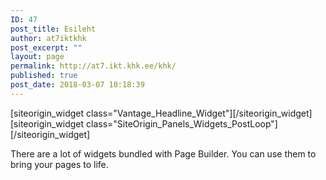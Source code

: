 ```yaml
---
ID: 47
post_title: Esileht
author: at7iktkhk
post_excerpt: ""
layout: page
permalink: http://at7.ikt.khk.ee/khk/
published: true
post_date: 2018-03-07 10:18:39
---
```

<div id="pl-47"  class="panel-layout" ><div id="pg-47-0"  class="panel-grid panel-has-style"  data-style="{&quot;class&quot;:&quot;wide-grey&quot;}" ><div class="wide-grey panel-row-style panel-row-style-for-47-0" ><div id="pgc-47-0-0"  class="panel-grid-cell"  data-weight="1" ><div id="panel-47-0-0-0" class="so-panel widget widget_headline-widget panel-first-child panel-last-child" data-index="0" >[siteorigin_widget class="Vantage_Headline_Widget"]<input type="hidden" value="{&quot;instance&quot;:{&quot;headline&quot;:&quot;This Is A Headline Widget&quot;,&quot;sub_headline&quot;:&quot;You can customize it and put it where ever you want&quot;},&quot;args&quot;:{&quot;before_widget&quot;:&quot;&lt;div id=\&quot;panel-47-0-0-0\&quot; class=\&quot;so-panel widget widget_headline-widget panel-first-child panel-last-child\&quot; data-index=\&quot;0\&quot; &gt;&quot;,&quot;after_widget&quot;:&quot;&lt;\/div&gt;&quot;,&quot;before_title&quot;:&quot;&lt;h3 class=\&quot;widget-title\&quot;&gt;&quot;,&quot;after_title&quot;:&quot;&lt;\/h3&gt;&quot;,&quot;widget_id&quot;:&quot;widget-0-0-0&quot;}}" />[/siteorigin_widget]</div></div></div></div><div id="pg-47-1"  class="panel-grid panel-no-style" ><div id="pgc-47-1-0"  class="panel-grid-cell"  data-weight="0.66584615384615" ><div id="panel-47-1-0-0" class="so-panel widget widget_siteorigin-panels-postloop panel-first-child panel-last-child" data-index="1" >[siteorigin_widget class="SiteOrigin_Panels_Widgets_PostLoop"]<input type="hidden" value="{&quot;instance&quot;:{&quot;title&quot;:&quot;Latest Posts&quot;,&quot;template&quot;:&quot;loops\/loop-carousel.php&quot;,&quot;post_type&quot;:&quot;post&quot;,&quot;posts_per_page&quot;:&quot;4&quot;,&quot;orderby&quot;:&quot;date&quot;,&quot;order&quot;:&quot;DESC&quot;,&quot;sticky&quot;:&quot;&quot;,&quot;additional&quot;:&quot;&quot;},&quot;args&quot;:{&quot;before_widget&quot;:&quot;&lt;div id=\&quot;panel-47-1-0-0\&quot; class=\&quot;so-panel widget widget_siteorigin-panels-postloop panel-first-child panel-last-child\&quot; data-index=\&quot;1\&quot; &gt;&quot;,&quot;after_widget&quot;:&quot;&lt;\/div&gt;&quot;,&quot;before_title&quot;:&quot;&lt;h3 class=\&quot;widget-title\&quot;&gt;&quot;,&quot;after_title&quot;:&quot;&lt;\/h3&gt;&quot;,&quot;widget_id&quot;:&quot;widget-1-0-0&quot;}}" />[/siteorigin_widget]</div></div><div id="pgc-47-1-1"  class="panel-grid-cell"  data-weight="0.33415384615385" ><div id="panel-47-1-1-0" class="so-panel widget widget_text panel-first-child panel-last-child" data-index="2" >			<div class="textwidget"><p>There are a lot of widgets bundled with Page Builder. You can use them to bring your pages to life.</p>
</div>
		</div></div></div></div>